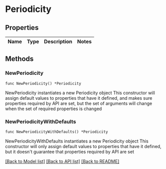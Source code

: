 # Periodicity

## Properties

Name | Type | Description | Notes
------------ | ------------- | ------------- | -------------

## Methods

### NewPeriodicity

`func NewPeriodicity() *Periodicity`

NewPeriodicity instantiates a new Periodicity object
This constructor will assign default values to properties that have it defined,
and makes sure properties required by API are set, but the set of arguments
will change when the set of required properties is changed

### NewPeriodicityWithDefaults

`func NewPeriodicityWithDefaults() *Periodicity`

NewPeriodicityWithDefaults instantiates a new Periodicity object
This constructor will only assign default values to properties that have it defined,
but it doesn't guarantee that properties required by API are set


[[Back to Model list]](../README.md#documentation-for-models) [[Back to API list]](../README.md#documentation-for-api-endpoints) [[Back to README]](../README.md)


